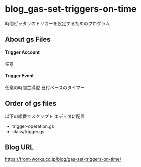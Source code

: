 # blog_gas-set-triggers-on-time
時間ピッタリのトリガーを設定するためのプログラム

## About gs Files
#### Trigger Account
任意
#### Trigger Event
任意の時間主導型 日付ベースのタイマー

## Order of gs files
以下の順番でスクリプト エディタに配置
- trigger-operation.gs
- class/trigger.gs

## Blog URL
https://front-works.co.jp/blog/gas-set-triggers-on-time/

